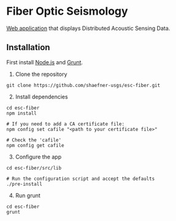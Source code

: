 Fiber Optic Seismology
======================

[Web application](https://bayquakealliance.org/powell/) that displays Distributed Acoustic Sensing Data.

## Installation

First install [Node.js](https://nodejs.org/) and [Grunt](https://gruntjs.com).

1. Clone the repository

```
git clone https://github.com/shaefner-usgs/esc-fiber.git
```

2. Install dependencies

```
cd esc-fiber
npm install

# If you need to add a CA certificate file:
npm config set cafile "<path to your certificate file>"

# Check the 'cafile'
npm config get cafile
```

3. Configure the app

```
cd esc-fiber/src/lib

# Run the configuration script and accept the defaults
./pre-install
```

4. Run grunt

```
cd esc-fiber
grunt
```
